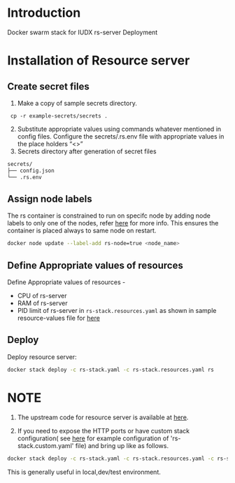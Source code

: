 # Introduction
Docker swarm stack for IUDX rs-server Deployment

# Installation of Resource server
## Create secret files
1. Make a copy of sample secrets directory.

```console
 cp -r example-secrets/secrets .
```
2. Substitute appropriate values using commands whatever mentioned in config files. Configure the secrets/.rs.env file with appropriate values in the place holders “<>”
3. Secrets directory after generation of secret files
```sh
secrets/
├── config.json
└── .rs.env
```


## Assign node labels
 
The rs container is constrained to run on specifc node by adding node labels to only one of the nodes, refer [here](https://docs.docker.com/engine/swarm/services/#placement-constraints) for more info. This ensures the container is placed always to same node on restart.
```sh
docker node update --label-add rs-node=true <node_name>
```


## Define Appropriate values of resources

Define Appropriate values of resources -
- CPU of rs-server 
- RAM of rs-server
- PID limit of rs-server
in `rs-stack.resources.yaml` as shown in sample resource-values file for [here](example-rs-stack.resources.yaml)

## Deploy
Deploy resource server:
```sh
docker stack deploy -c rs-stack.yaml -c rs-stack.resources.yaml rs
```

# NOTE
1. The upstream code for resource server is available at [here](https://github.com/datakaveri/iudx-resource-server).

2. If you need to expose the HTTP ports or have custom stack configuration( see [here](example-rs-stack.custom.yaml) for example configuration of 'rs-stack.custom.yaml' file)  and bring up like as follows.
```sh
docker stack deploy -c rs-stack.yaml -c rs-stack.resources.yaml -c rs-stack.custom.yaml rs
```
This is generally useful in local,dev/test environment.
